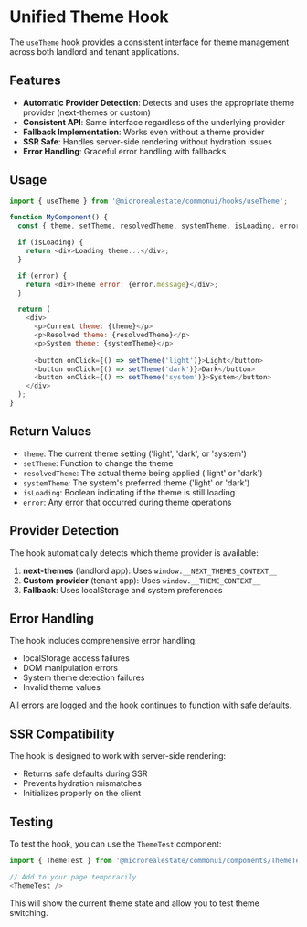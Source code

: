 # Unified Theme Hook

The `useTheme` hook provides a consistent interface for theme management across both landlord and tenant applications.

## Features

- **Automatic Provider Detection**: Detects and uses the appropriate theme provider (next-themes or custom)
- **Consistent API**: Same interface regardless of the underlying provider
- **Fallback Implementation**: Works even without a theme provider
- **SSR Safe**: Handles server-side rendering without hydration issues
- **Error Handling**: Graceful error handling with fallbacks

## Usage

```javascript
import { useTheme } from '@microrealestate/commonui/hooks/useTheme';

function MyComponent() {
  const { theme, setTheme, resolvedTheme, systemTheme, isLoading, error } = useTheme();

  if (isLoading) {
    return <div>Loading theme...</div>;
  }

  if (error) {
    return <div>Theme error: {error.message}</div>;
  }

  return (
    <div>
      <p>Current theme: {theme}</p>
      <p>Resolved theme: {resolvedTheme}</p>
      <p>System theme: {systemTheme}</p>
      
      <button onClick={() => setTheme('light')}>Light</button>
      <button onClick={() => setTheme('dark')}>Dark</button>
      <button onClick={() => setTheme('system')}>System</button>
    </div>
  );
}
```

## Return Values

- `theme`: The current theme setting ('light', 'dark', or 'system')
- `setTheme`: Function to change the theme
- `resolvedTheme`: The actual theme being applied ('light' or 'dark')
- `systemTheme`: The system's preferred theme ('light' or 'dark')
- `isLoading`: Boolean indicating if the theme is still loading
- `error`: Any error that occurred during theme operations

## Provider Detection

The hook automatically detects which theme provider is available:

1. **next-themes** (landlord app): Uses `window.__NEXT_THEMES_CONTEXT__`
2. **Custom provider** (tenant app): Uses `window.__THEME_CONTEXT__`
3. **Fallback**: Uses localStorage and system preferences

## Error Handling

The hook includes comprehensive error handling:

- localStorage access failures
- DOM manipulation errors
- System theme detection failures
- Invalid theme values

All errors are logged and the hook continues to function with safe defaults.

## SSR Compatibility

The hook is designed to work with server-side rendering:

- Returns safe defaults during SSR
- Prevents hydration mismatches
- Initializes properly on the client

## Testing

To test the hook, you can use the `ThemeTest` component:

```javascript
import { ThemeTest } from '@microrealestate/commonui/components/ThemeTest';

// Add to your page temporarily
<ThemeTest />
```

This will show the current theme state and allow you to test theme switching.